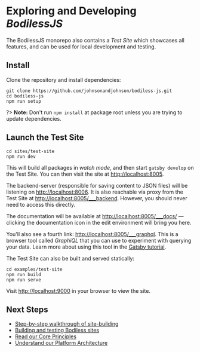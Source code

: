 # Exploring and Developing _BodilessJS_

The BodilessJS monorepo also contains a _Test Site_ which showcases all features, and can be used
for local development and testing.

## Install

Clone the repository and install dependencies:

```shell-session
git clone https://github.com/johnsonandjohnson/bodiless-js.git
cd bodiless-js
npm run setup
```

?> **Note:** Don't run `npm install` at package root unless you are trying to update dependencies.

## Launch the Test Site

```shell-session
cd sites/test-site
npm run dev
```

This will build all packages in _watch mode_, and then start `gatsby develop` on the Test Site. You
can then visit the site at [http://localhost:8005](http://localhost:8005 ':target=_blank').

The backend-server (responsible for saving content to JSON files) will be listening on
[http://localhost:8006](http://localhost:8006 ':target=_blank'). It is also reachable via proxy from
the Test Site at [http://localhost:8005/___backend](http://localhost:8005/___backend
':target=_blank'). However, you should never need to access this directly.

The documentation will be available at
[http://localhost:8005/___docs/](http://localhost:8005/___docs/ ':target=_blank') — clicking the
documentation icon in the edit environment will bring you here.

You'll also see a fourth link: [http://localhost:8005/___graphql](http://localhost:8005/___graphql
':target=\_blank'). This is a browser tool called _GraphiQL_ that you can use to experiment with
querying your data. Learn more about using this tool in the [Gatsby
tutorial](https://www.gatsbyjs.com/docs/tutorial/part-4/#use-graphiql-to-explore-the-data-layer-and-write-graphql-queries
':target=_blank').

The Test Site can also be built and served statically:

```shell-session
cd examples/test-site
npm run build
npm run serve
```

Visit [http://localhost:9000](http://localhost:9000 ':target=_blank') in your browser to view the
site.

## Next Steps

- [Step-by-step walkthrough of site-building](/Development/Guides/BuildingSites/)
- [Building and testing Bodiless sites](../Development/LocalSites/)
- [Read our Core Principles](./CorePrinciples)
- [Understand our Platform Architecture](/Development/Architecture/Data)
